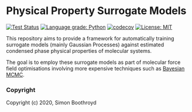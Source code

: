 Physical Property Surrogate Models
==================================
[//]: # (Badges)

[![Test Status](https://github.com/SimonBoothroyd/surrogates/workflows/tests/badge.svg?branch=master)](https://github.com/SimonBoothroyd/surrogates/actions)
[![Language grade: Python](https://img.shields.io/lgtm/grade/python/g/SimonBoothroyd/surrogates.svg?logo=lgtm&logoWidth=18)](https://lgtm.com/projects/g/SimonBoothroyd/surrogates/context:python)
[![codecov](https://codecov.io/gh/SimonBoothroyd/surrogates/branch/master/graph/badge.svg)](https://codecov.io/gh/SimonBoothroyd/surrogates/branch/master)
[![License: MIT](https://img.shields.io/badge/License-MIT-yellow.svg)](https://opensource.org/licenses/MIT)

This repository aims to provide a framework for automatically training surrogate models (mainly Gaussian Processes) 
against estimated condensed phase physical properties of molecular systems.

The goal is to employ these surrogate models as part of molecular force field optimisations involving more expensive
techniques such as [Bayesian MCMC](https://github.com/SimonBoothroyd/bayesiantesting).
 
### Copyright

Copyright (c) 2020, Simon Boothroyd
